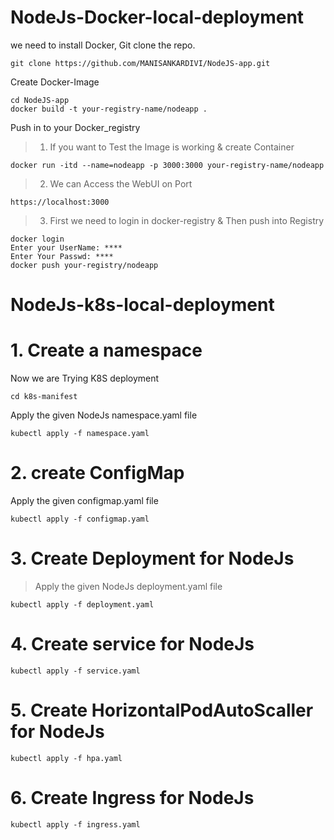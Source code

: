 # NodeJs-Docker-local-deployment

we need to install Docker, Git clone the repo. 

    git clone https://github.com/MANISANKARDIVI/NodeJS-app.git

Create Docker-Image

    cd NodeJS-app
    docker build -t your-registry-name/nodeapp .

Push in to your Docker_registry

> 1.  If you want to Test the Image is working & create Container
 
    docker run -itd --name=nodeapp -p 3000:3000 your-registry-name/nodeapp

> 2. We can Access the WebUI on Port
 
    https://localhost:3000

> 3. First we need to login in docker-registry & Then push into Registry

    docker login
    Enter your UserName: ****
    Enter Your Passwd: ****
    docker push your-registry/nodeapp

# NodeJs-k8s-local-deployment

# 1. Create a namespace
Now we are Trying K8S deployment

    cd k8s-manifest

Apply the given NodeJs namespace.yaml file

    kubectl apply -f namespace.yaml

# 2.  create ConfigMap 

Apply the given configmap.yaml file

    kubectl apply -f configmap.yaml

# 3. Create Deployment for NodeJs

> Apply the given NodeJs deployment.yaml file

    kubectl apply -f deployment.yaml

# 4.  Create service for NodeJs

    kubectl apply -f service.yaml

# 5. Create HorizontalPodAutoScaller for NodeJs

    kubectl apply -f hpa.yaml

# 6. Create Ingress for NodeJs

    kubectl apply -f ingress.yaml

